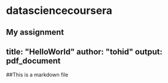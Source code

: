# datasciencecoursera
My assignment
---
title: "HelloWorld"
author: "tohid"
output: pdf_document
---
##This is a markdown file
